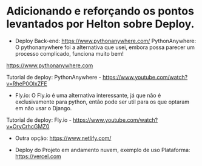 # Adicionando e reforçando os pontos levantados por Helton sobre Deploy.

- Deploy Back-end: https://www.pythonanywhere.com/
PythonAnywhere:
O pythonanywhere foi a alternativa que usei, embora possa parecer um processo complicado, funciona muito bem!

 https://www.pythonanywhere.com

Tutorial de deploy: PythonAnywhere - https://www.youtube.com/watch?v=RheP0OIxZFE


- Fly.io:
O Fly.io é uma alternativa interessante, já que não é exclusivamente para python, então pode ser util para os que optaram em não usar o Django.

Tutorial de deploy: Fly.io - https://www.youtube.com/watch?v=OryCrhcGMZ0

* Outra opção: https://www.netlify.com/

- Deploy do Projeto em andamento nuvem, exemplo de uso Plataforma: https://vercel.com
